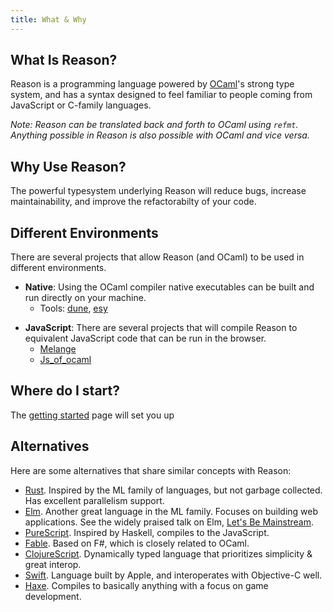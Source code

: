 ```yaml
---
title: What & Why
---
```


## What Is Reason?

Reason is a programming language powered by [OCaml](http://ocaml.org)'s
strong type system, and has a syntax designed to feel familiar to people
coming from JavaScript or C-family languages.

<!-- Explain better the compatibility, remove the mention to refmt -->
_Note: Reason can be translated back and forth to OCaml using `refmt`. Anything
possible in Reason is also possible with OCaml and vice versa._

## Why Use Reason?

<!-- Link jordan's video -->

<!-- Explain why is a syntax layer on top of ocaml, problems with OCaml syntax -->
<!-- Link to "Comparision with OCaml" if there's any -->
<!-- To make it a great fit for web development, RReason has first-class support for JSX -->

<!-- OCaml is a wonderful language, awarded, robust, fast and growing -->
<!-- Write down some features of the language from Excesim.io -->

The powerful typesystem underlying Reason will reduce bugs, increase
maintainability, and improve the refactorabilty of your code.

## Different Environments

<!-- Explain different "envs" in good detail -->

There are several projects that allow Reason (and OCaml) to be used in different
environments.

<!-- Reason + OCaml = Reason Native -->
- **Native**: Using the OCaml compiler native executables can be built and run directly on your machine.
  - Tools: [dune](https://dune.build/), [esy](https://github.com/esy/esy)
<!-- Reason + Melange = JavaScript -->
- **JavaScript**: There are several projects that will compile Reason to equivalent JavaScript code that can be run in the browser.
  - [Melange](https://melange.re/)
  - [Js_of_ocaml](https://ocsigen.org/js_of_ocaml/)

<!-- Mention universal code

Reason can be used to target both environtment at the same time

- It's experimental
- Thanks to dune

-->

## Where do I start?

The [getting started](getting-started.md) page will set you up

## Alternatives

Here are some alternatives that share similar concepts with Reason:

- [Rust](http://rust-lang.org). Inspired by the ML family of languages, but not garbage collected. Has excellent parallelism support.
- [Elm](http://elm-lang.org). Another great language in the ML family. Focuses on building web applications. See the widely praised talk on Elm, [Let's Be Mainstream](https://www.youtube.com/watch?v=oYk8CKH7OhE).
- [PureScript](http://www.purescript.org). Inspired by Haskell, compiles to the JavaScript.
- [Fable](http://fable.io/). Based on F#, which is closely related to OCaml.
- [ClojureScript](https://clojurescript.org). Dynamically typed language that prioritizes simplicity & great interop.
- [Swift](https://www.apple.com/swift/). Language built by Apple, and interoperates with Objective-C well.
- [Haxe](https://haxe.org). Compiles to basically anything with a focus on game development.
